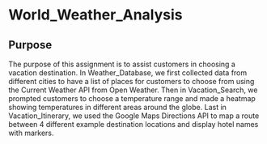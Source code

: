 # World_Weather_Analysis

## Purpose
The purpose of this assignment is to assist customers in choosing a vacation destination. In Weather_Database, we first collected data from different cities to have a list of places for customers to choose from using the Current Weather API from Open Weather. Then in Vacation_Search, we prompted customers to choose a temperature range and made a heatmap showing temperatures in different areas around the globe. Last in Vacation_Itinerary, we used the Google Maps Directions API to map a route between 4 different example destination locations and display hotel names with markers.
